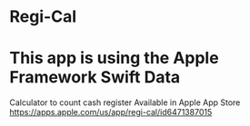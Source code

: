 # Regi-Cal
# This app is using the Apple Framework Swift Data
Calculator to count cash register
Available in Apple App Store
https://apps.apple.com/us/app/regi-cal/id6471387015
